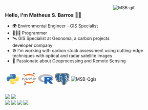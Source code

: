 <div>
  <img align="right" alt="MSB-gif" height="120" width="150" src="https://tenor.com/pt-BR/view/sentinel-ndvi-gis-hungary-satellite-gif-21266187.gif">
</div>

### Hello, i'm Matheus S. Barros 👨🏻

- 🌍 Environmental Engineer - GIS Specialist
- 👨🏻‍💻 Programmer
- 🛰 GIS Specialist at Geonoma, a carbon projects developer company
- ⚙ I'm working with carbon stock assessment using cutting-edge techniques with optical and radar satellite images
- 🤩 Passionate about Geoprocessing and Remote Sensing

<div style="display: inline_block"><br>
  <img align="center" alt="MSB-Python" height="40" width="50" src="https://raw.githubusercontent.com/devicons/devicon/master/icons/python/python-original.svg">
  <img align="center" alt="MSB-Jupyter" height="40" width="50" src="https://raw.githubusercontent.com/devicons/devicon/master/icons/jupyter/jupyter-original-wordmark.svg">
  <img align="center" alt="MSB-R" height="40" width="50" src="https://raw.githubusercontent.com/devicons/devicon/master/icons/r/r-original.svg">
  <img align="center" alt="MSB-Postgre" height="40" width="50" src="https://raw.githubusercontent.com/devicons/devicon/master/icons/postgresql/postgresql-original.svg">
  <img align="center" alt="MSB-Qgis" height="40" width="50" src="https://upload.wikimedia.org/wikipedia/commons/9/91/QGIS_logo_new.svg">
</div>

##

<div>
  <img height="177" src="https://github-readme-stats.vercel.app/api?username=matheussiba&show_icons=true&theme=light&include_all_commits=true&count_private=true"/>
  <img height="180" src="https://github-readme-stats.vercel.app/api/top-langs/?username=matheussiba&layout=compact&langs_count=16&theme=light"/>
</div>
 
<div>
  <a href="https://www.instagram.com/matheus.siba" target="_blank"><img src="https://img.shields.io/badge/-Instagram-%23E4405F?style=for-the-badge&logo=instagram&logoColor=white" target="_blank"></a>
  <a href="https://www.linkedin.com/in/msbarrosgis" target="_blank"><img src="https://img.shields.io/badge/-LinkedIn-%230077B5?style=for-the-badge&logo=linkedin&logoColor=white" target="_blank"></a> 
  <a href = "mailto:msbarros.gis@gmail.com"><img src="https://img.shields.io/badge/Gmail-D14836?style=for-the-badge&logo=gmail&logoColor=white" target="_blank"></a>
  <a href="https://www.youtube.com/@msbarros_gis" target="_blank"><img src="https://img.shields.io/badge/YouTube-FF0000?style=for-the-badge&logo=youtube&logoColor=white" target="_blank"></a>
</div>
